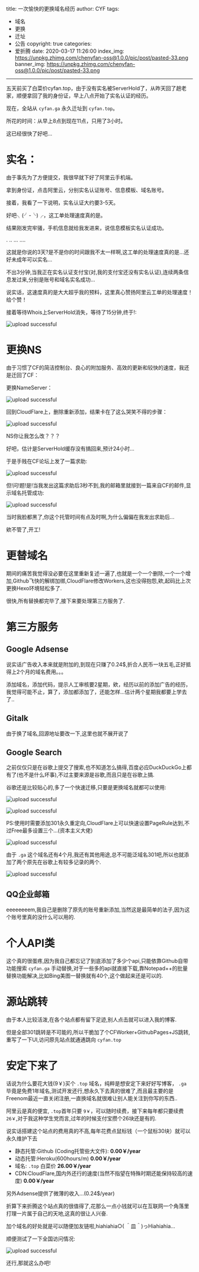 title: 一次愉快的更换域名经历
author: CYF
tags:
  - 域名
  - 更换
  - 迁址
  - 公告
copyright: true
categories:
  - 爱折腾
date: 2020-03-17 11:26:00
index_img: https://unpkg.zhimg.com/chenyfan-oss@1.0.0/pic/post/pasted-33.png
banner_img: https://unpkg.zhimg.com/chenyfan-oss@1.0.0/pic/post/pasted-33.png
---
五天前买了白菜价cyfan.top，由于没有实名被ServerHold了，从昨天回了趟老家，顺便拿回了我的身份证，早上八点开始了实名认证的经历。

现在，全站从 `cyfan.ga` 永久迁址到 `cyfan.top`。

所花的时间：从早上8点到现在11点，只用了3小时。

这已经很快了好吧...





# 实名：

由于事先为了方便提交，我很早就下好了阿里云手机端。

拿到身份证，点击阿里云，分别实名认证账号、信息模板、域名账号。

接着，我看了一下说明，实名认证大约要3-5天。

好吧╮(╯-╰)╭，这工单处理速度真的是。

结果刚发完牢骚，手机信息就给我发进来，说信息模板实名认证成功。

.
..
...
....

这就是你说的3天?是不是你的时间跟我不太一样啊,这工单的处理速度真的是...还好未成年可以实名...

不出3分钟,当我正在实名认证支付宝(对,我的支付宝还没有实名认证),连续两条信息发过来,分别是账号和域名实名成功...

说实话，这速度真的是大大超乎我的预料，这里真心赞扬阿里云工单的处理速度！给个赞！

接着等待Whois上ServerHold消失，等待了15分钟,终于!:


![upload successful](https://unpkg.zhimg.com/chenyfan-oss@1.0.0/pic/post/pasted-42.png)

# 更换NS

由于习惯了CF的简洁控制台、良心的附加服务、高效的更新和较快的速度，我还是迁回了CF：

更换NameServer：


![upload successful](https://unpkg.zhimg.com/chenyfan-oss@1.0.0/pic/post/pasted-43.png)

回到CloudFlare上，删除重新添加，结果卡在了这么哭笑不得的步骤：


![upload successful](https://unpkg.zhimg.com/chenyfan-oss@1.0.0/pic/post/pasted-44.png)

NS你让我怎么改？？？

好吧，估计是ServerHold缓存没有搞回来,预计24小时...

于是手贱在CF论坛上发了一篇求助:

![upload successful](https://unpkg.zhimg.com/chenyfan-oss@1.0.0/pic/post/pasted-46.png)

但!问!题!是!当我发出这篇求助后3秒不到,我的邮箱里就接到一篇来自CF的邮件,显示域名托管成功:


![upload successful](https://unpkg.zhimg.com/chenyfan-oss@1.0.0/pic/post/pasted-47.png)

当时我脸都黑了,你这个托管时间有点及时啊,为什么偏偏在我发出求助后...

欸不管了,开工!

# 更替域名

期间的痛苦我觉得没必要在这里重新复述一遍了,也就是一个一个删除,一个一个增加,Github飞快的解绑加绑,CloudFlare修改Workers,这也没得抱怨,欸,起码比上次更换Hexo环境轻松多了.

很快,所有替换都完毕了,接下来要处理第三方服务了.

# 第三方服务

## Google Adsense

说实话广告收入本来就是附加的,到现在只赚了0.24$,折合人民币一块五毛,正好抵得上2个月的域名费用。。。

添加域名，添加代码，提示人工审核要2星期，欸，经历以前的添加广告的经历，我觉得可能不止，算了，添加都添加了，还能怎样...估计两个星期我都要上学去了..

## Gitalk

由于换了域名,回源地址要改一下,这里也就不展开说了

## Google Search

之前仅仅只是在谷歌上提交了搜索,也不知道怎么搞得,百度必应DuckDuckGo上都有了(也不是什么坏事),不过主要来源是谷歌,而且只是在谷歌上搞.

谷歌还是比较贴心的,多了一个快速迁移,只要是更换域名就都可以使用:


![upload successful](https://unpkg.zhimg.com/chenyfan-oss@1.0.0/pic/post/pasted-48.png)


![upload successful](https://unpkg.zhimg.com/chenyfan-oss@1.0.0/pic/post/pasted-49.png)


PS:使用时需要添加301永久重定向,CloudFlare上可以快速设置PageRule达到,不过Free最多设置三个...(资本主义大佬)

![upload successful](https://unpkg.zhimg.com/chenyfan-oss@1.0.0/pic/post/pasted-51.png "你这个有点小贵啊")

由于 `.ga` 这个域名还有4个月,我还有其他用途,总不可能泛域名301吧,所以也就添加了两个原先在谷歌上有较多记录的两个.

![upload successful](https://unpkg.zhimg.com/chenyfan-oss@1.0.0/pic/post/pasted-50.png)

## QQ企业邮箱

eeeeeeeem,我自己是删除了原先的账号重新添加,当然这是最简单的法子,因为这个账号里真的没什么可以用的.

# 个人API类

这个真的很蛋疼,因为我自己都忘记了到底添加了多少个api,只能依靠Github自带功能搜索 `cyfan.ga` 手动替换,对于一些多的api就直接下载,靠Notepad++的批量替换功能解决,比如Bing美图一替换就有40个,这个做起来还是可以的.

# 源站跳转

由于本人比较活泼,在各个站点都有留下足迹,别人点击就可以进入我的博客.

但是全部301跳转是不可能的,所以干脆加了个CFWorker+GithubPages+JS跳转,重写了一下UI,访问原先站点就通通跳向 `cyfan.top`

# 安定下来了

话说为什么要花大钱(9￥)买个 `.top` 域名，纯粹是想安定下来好好写博客， `.ga` 毕竟是免费1年域名,测试开发还行,想永久下去真的很难了,而且最主要的是Freenom最近一直关闭注册,一直换域名就很难让别人能关注到你写的东西..

阿里云是真的便宜, `.top`首年只要 `9￥`，可以随时续费，接下来每年都只要续费 `26￥`,对于我这种学生党而言,过年的时候支付宝攒个26块还是有的.


说实话搭建这个站点的费用真的不高,每年花费点鼠标钱（一个鼠标30块）就可以永久维护下去

	
+ 静态托管:Github (Coding托管些大文件): **0.00￥/year**
+ 动态托管:Heroku(600hours/m) **0.00￥/year**
+ 域名: `.top` 白菜价 **26.00￥/year**
+ CDN:CloudFlare,国内外还行的速度(当然不指望在特殊时期还能保持较高的速度) **0.00￥/year**

另外Adsense提供了微薄的收入...(0.24$/year)

折算下来折腾这个站点真的很值得了,花那么一点小钱就可以在互联网一个角落里打理一片属于自己的天地,这真的很让人兴奋.

<span class="heimu">加个域名的好处就是可以随便加友链啦,hiahiahia○( ＾皿＾)っHiahiahia…</span>

顺便测试了一下全国访问情况:

![upload successful](https://unpkg.zhimg.com/chenyfan-oss@1.0.0/pic/post/pasted-45.png)

还行,那就这么办吧!
